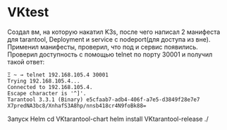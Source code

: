# VKtest
Создал вм, на которую накатил K3s, после чего написал 2 манифеста для tarantool, Deployment и service c nodeport(для доступа из вне).
Применил манифесты, проверил, что под и сервис появились. 
Проверил доступность с помощью telnet по порту 30001 и получил такой ответ:
```
Ξ ~ → telnet 192.168.105.4 30001
Trying 192.168.105.4...
Connected to 192.168.105.4.
Escape character is '^]'.
Tarantool 3.3.1 (Binary) e5cfaab7-adb4-406f-a7e5-d3849f28e7e7
X7predNA3bc8/XnhafS3A8hp/nnsb418cr4N9foBk88=
````



Запуск Helm
cd VKtarantool-chart
helm install VKtarantool-release ./
